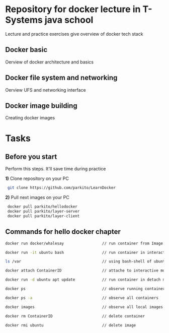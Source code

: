 # Repository for docker lecture in T-Systems java school

Lecture and practice exercises give overview of docker tech stack

## Docker basic

Oerview of docker architecture and basics

## Docker file system and networking

Oerview UFS and networking interface

## Docker image building

Creating docker images


# Tasks

## Before you start
Perform this steps. It'll save time during practice

**1)** Clone repository on your PC

```bash
 git clone https://github.com/parkito/LearnDocker
 ```

**2)** Pull next images on your PC

```bash
 docker pull parkito/hellodocker
 docker pull parkito/layer-server
 docker pull parkito/layer-client
 ```
 
## Commands for hello docker chapter

```bash
docker run docker/whalesay                 // run container from Image. If there is not image on local PC it will be downloaded 

docker run -it ubuntu bash                 // run container in interactive mode (using bash-sehll)

ls /var                                    // using bash-shell of ubuntu container

docker attach ContainerID                  // attache to interactive mode of running container

docker run -d ubuntu apt update            // run container in detach mode

docker ps                                  // observe running containers

docker ps -a                               // observe all containers

docker images                              // observe all local images

docker rm ContainerID                      // delete container

docker rmi ubuntu                          // delete image
 ```